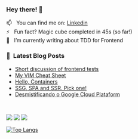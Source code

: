### Hey there! 👋


📫 &nbsp; You can find me on: [Linkedin](https://www.linkedin.com/in/cassiorsfreitas/) <br>
⚡  &nbsp; Fun fact? Magic cube completed in 45s (so far!) <br>
📝 &nbsp; I’m currently writing about TDD for Frontend <br>

### 📕 &nbsp;Latest Blog Posts

<!-- BLOG:START -->
- [Short discussion of frontend tests](https://cassiorsfreitas.com/short-discussion-of-frontend-tests)
- [My VIM Cheat Sheet](https://cassiorsfreitas.com/vim-cheat-sheet)
- [Hello, Containers](https://cassiorsfreitas.com/hello-containers)
- [SSG, SPA and SSR. Pick one!](https://cassiorsfreitas.com/ssg-spa-and-ssr-pick-one)
- [Desmistificando o Google Cloud Plataform](https://cassiorsfreitas.com/desmistificando-o-google-cloud-plataform)
<!-- BLOG:END -->

<br>

![](https://komarev.com/ghpvc/?username=cassiorsfreitas&color=green) ![](https://img.shields.io/badge/code-javascript-informational?style=flat&logo=javascript&logoColor=white&color=2bbc8a) ![](https://img.shields.io/badge/code-java-informational?style=flat&logo=java&logoColor=white&color=2bbc8a)


[![Top Langs](https://github-readme-stats.vercel.app/api/top-langs/?username=cassiorsfreitas&layout=compact&theme=radical)](https://github.com/cassiorsfreitas)

